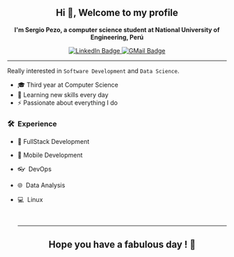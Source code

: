 <h2 align="center">
    Hi 👋, Welcome to my profile
</h2>

<p align="center">
    <b>I'm Sergio Pezo, a computer science student at National University of Engineering, Perú</b>
</p>

<p align="center">
    <a href = "https://www.linkedin.com/in/sergio-pezo-69604a276/" target="_blank">
        <img src="https://img.shields.io/badge/LinkedIn-blue?logo=linkedin&style=for-the-badge&logoColor=white" alt="LinkedIn Badge" />
    </a>
    <a href="mailto:sergiopezoj@gmail.com" target="_blank">
        <img src="https://img.shields.io/badge/GMail-red?logo=gmail&style=for-the-badge&logoColor=white" alt="GMail Badge" />
    </a>
</p>

---

Really interested in `Software Development` and `Data Science`.
    <ul>
        <li>🎓 Third year at Computer Science </li>
        <li>🎯 Learning new skills every day</li>
        <li>⚡ Passionate about everything I do </li>
    </ul>
    
  <h3> 🛠 &nbsp;Experience</h3>

- :space_invader: FullStack Development
- 📱  Mobile Development
- 👓 &nbsp;DevOps
- 🌐 &nbsp;Data Analysis
- 💻 &nbsp;Linux
  </p>
  
  </br>
  
  ---
  
  <h2 align="center">
   Hope you have a fabulous day ! 👋
  </h2>
  </br>
